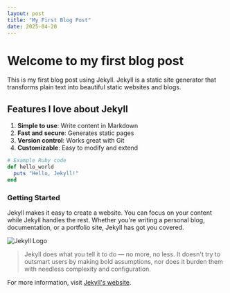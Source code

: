 ```yaml
---
layout: post
title: "My First Blog Post"
date: 2025-04-20
---
```


# Welcome to my first blog post

This is my first blog post using Jekyll. Jekyll is a static site generator that transforms plain text into beautiful static websites and blogs.

## Features I love about Jekyll

1. **Simple to use**: Write content in Markdown
2. **Fast and secure**: Generates static pages
3. **Version control**: Works great with Git
4. **Customizable**: Easy to modify and extend

```ruby
# Example Ruby code
def hello_world
  puts "Hello, Jekyll!"
end
```

### Getting Started

Jekyll makes it easy to create a website. You can focus on your content while Jekyll handles the rest. Whether you're writing a personal blog, documentation, or a portfolio site, Jekyll has got you covered.

![Jekyll Logo](https://jekyllrb.com/img/logo-2x.png)

> Jekyll does what you tell it to do — no more, no less. It doesn't try to outsmart users by making bold assumptions, nor does it burden them with needless complexity and configuration.

For more information, visit [Jekyll's website](https://jekyllrb.com).
